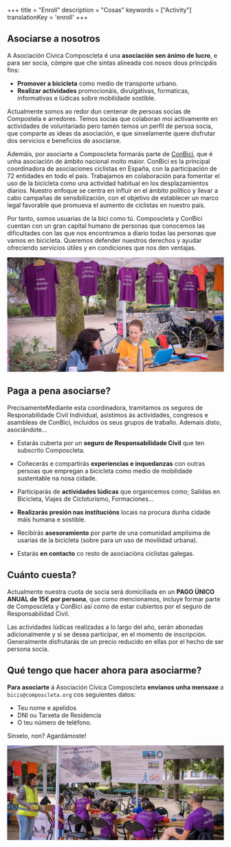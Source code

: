 +++
title = "Enroll"
description = "Cosas"
keywords = ["Activity"]
translationKey = 'enroll'
+++

## Asociarse a nosotros

A Asociación Cívica Composcleta é una **asociación sen ánimo de lucro**, e para ser socia, cómpre que che sintas alineada cos nosos dous principáis fins:

- **Promover a bicicleta** como medio de transporte urbano.
- **Realizar actividades** promocionáis, divulgativas, formaticas, informativas e lúdicas sobre mobilidade sostible.

Actualmente somos ao redor dun centenar de persoas socias de Compostela e arredores. Temos socias que colaboran moi activamente en actividades de voluntariado pero tamén temos un perfil de persoa socia, que comparte as ideas da asociación, e que sinxelamente quere disfrutar dos servicios e beneficios de asociarse.

Ademáis, por asociarte a Composcleta formarás parte de [ConBici][1], que é unha asociación de ámbito nacional moito maior. ConBici es la principal coordinadora de asociaciones ciclistas en España, con la participación de 72 entidades en todo el país. Trabajamos en colaboración para fomentar el uso de la bicicleta como una actividad habitual en los desplazamientos diarios. Nuestro enfoque se centra en influir en el ámbito político y llevar a cabo campañas de sensibilización, con el objetivo de establecer un marco legal favorable que promueva el aumento de ciclistas en nuestro país.

Por tanto, somos usuarias de la bici como tú. Composcleta y ConBici cuentan con un gran capital humano de personas que conocemos las dificultades con las que nos encontramos a diario todas las personas que vamos en bicicleta. Queremos defender nuestros derechos y ayudar ofreciendo servicios útiles y en condiciones que nos den ventajas.

![Asóciate a Composcleata](/img/enroll/asociate-composcleta.jpg)

## Paga a pena asociarse?

PrecisamenteMediante esta coordinadora, tramitamos os seguros de Responabilidade Civil Individual, asistimos ás actividades, congresos e asambleas de ConBici, incluidos os seus grupos de traballo. Ademais disto, asociándote...

- Estarás cuberta por un **seguro de Responsabilidade Civil** que ten subscrito Composcleta.

- Coñecerás e compartirás **experiencias e inquedanzas** con outras persoas que empregan a bicicleta como medio de mobilidade sustentable na nosa cidade.

- Participarás de **actividades lúdicas** que organicemos como; Salidas en Bicicleta, Viajes de Cicloturismo, Formaciones...

- **Realizarás presión nas institucións** locais na procura dunha cidade máis humana e sostible.

- Recibirás **asesoramiento** por parte de una comunidad amplísima de usarias de la bicicleta (sobre para un uso de movilidad urbana).

- Estarás **en contacto** co resto de asociacións ciclistas galegas.

## Cuánto cuesta?

Actualmente nuestra cuota de socia será domiciliada en un **PAGO ÚNICO ANUAL de 15€ por persona**, que como mencionamos, incluye formar parte de Composcleta y ConBici así como de estar cubiertos por el seguro de Responsabilidad Civil.

Las actividades lúdicas realizadas a lo largo del año, serán abonadas adicionalmente y si se desea participar, en el momento de inscripción. Generalmente disfrutarás de un precio reducido en ellas por el hecho de ser persona socia.

## Qué tengo que hacer ahora para asociarme?

**Para asociarte** á Asociación Cívica Composcleta **envíanos unha mensaxe** a `bicis@composcleta.org` cos seguientes datos:

- Teu nome e apelidos
- DNI ou Tarxeta de Residencia
- O teu número de teléfono.

Sinxelo, non? Agardámoste!

![Actividades persoas socias de Composcleata](/img/enroll/actividades-socias.jpg)

<!-- Referencias -->
[1]: https://conbici.org 'ConBici'
